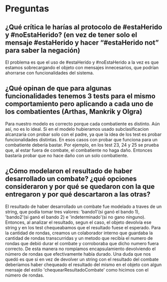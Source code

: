 # Preguntas

## ¿Qué crítica le harías al protocolo de #estaHerido y #noEstaHerido? (en vez de tener solo el mensaje #estaHerido y hacer “#estaHerido not” para saber la negación)
El problema es que el uso de #estaHerido y #noEstaHerido a la vez es que estamos sobrecargando el objeto con mensajes innecesarios, que podrían ahorrarse con funcionalidades del sistema.

## ¿Qué opinan de que para algunas funcionalidades tenemos 3 tests para el mismo comportamiento pero aplicando a cada uno de los combatientes (Arthas, Mankrik y Olgra)
Para nuestro modelo es correcto porque cada combatiente es distinto. Aún así, no es lo ideal. Si en el modelo hubieramos usado subclasificacion alcanzaría con probar solo con el padre, ya que la idea de los test es probar funcionalidades distintas. En esos casos con probar que funciona para un combatiente debería bastar. Por ejemplo, en los test 23, 24 y 25 se prueba que, al estar fuera de combate, el combatiente no haga daño. Entonces bastaría probar que no hace daño con un solo combatiente.

## ¿Cómo modelaron el resultado de haber desarrollado un combate? ¿qué opciones consideraron y por qué se quedaron con la que entregaron y por qué descartaron a las otras?
El resultado de haber desarrollado un combate fue modelado a traves de un string, que podía tomar tres valores: 'bando1'(si ganó el bando 1), 'bando2'(si ganó el bando 2) e 'indeterminado'(si no gano ninguno). Entonces, al analizar el resultado, segun el caso, el objeto devolvía ese string y en los test chequeabamos que el resultado fuese el esperado. Para la cantidad de rondas, creamos un colaborador interno que guardaba la cantidad de rondas transcurridas y un metodo que recibía el numero de rondas que debió durar el combate y corroboraba que dicho numero fuera correcto. De esta manera no rompíamos encapsulamiento devolviendo el número de rondas que efectivamente había durado. Una duda que nos quedó es que si en vez de devolver un string con el resultado del combate deberíamos haber chequeado el resultado del mismo en el objeto con algun mensaje del estilo 'chequearResultadoCombate' como hicimos con el número de rondas.
